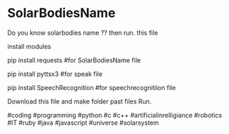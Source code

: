 # SolarBodiesName

Do you know solarbodies name ?? then run. this file 

install modules

pip install requests #for SolarBodiesName file

pip install pyttsx3 #for speak file

pip install SpeechRecognition #for speechrecognitiion file

Download this file and make folder past files Run.

#coding #programming #python #c #c++ #artificialinrelligiance #robotics #IT #ruby #java #javascript #universe #solarsystem
